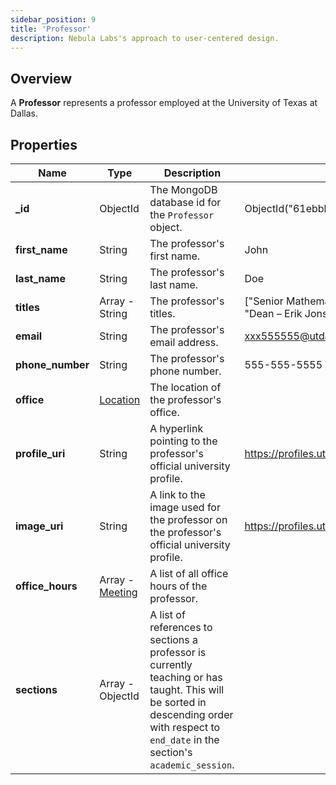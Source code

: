 ```yaml
---
sidebar_position: 9
title: 'Professor'
description: Nebula Labs's approach to user-centered design.
---
```


## Overview

A **Professor** represents a professor employed at the University of Texas at Dallas.

## Properties

| Name             | Type                            | Description                                                                                                                                                                               | Example                                                                                                                           |
| ---------------- | ------------------------------- | ----------------------------------------------------------------------------------------------------------------------------------------------------------------------------------------- | --------------------------------------------------------------------------------------------------------------------------------- |
| **\_id**         | ObjectId                        | The MongoDB database id for the `Professor` object.                                                                                                                                       | ObjectId("61ebbb126e3659537e8a14d6")                                                                                              |
| **first_name**   | String                          | The professor's first name.                                                                                                                                                               | John                                                                                                                              |
| **last_name**    | String                          | The professor's last name.                                                                                                                                                                | Doe                                                                                                                               |
| **titles**       | Array - String                  | The professor's titles.                                                                                                                                                                   | ["Senior Mathematics Lecturer"], ["Lars Magnus Ericsson Chair", "Dean – Erik Jonsson School of Engineering and Computer Science"] |
| **email**        | String                          | The professor's email address.                                                                                                                                                            | xxx555555@utdallas.edu                                                                                                            |
| **phone_number** | String                          | The professor's phone number.                                                                                                                                                             | 555-555-5555                                                                                                                      |
| **office**       | [Location](./location.md)       | The location of the professor's office.                                                                                                                                                   |                                                                                                                                   |
| **profile_uri**  | String                          | A hyperlink pointing to the professor's official university profile.                                                                                                                      | https://profiles.utdallas.edu/XXXXXXX                                                                                             |
| **image_uri**    | String                          | A link to the image used for the professor on the professor's official university profile.                                                                                                | https://profiles.utdallas.edu/storage/media/891/conversions/XXX.jpg                                                               |
| **office_hours** | Array - [Meeting](./meeting.md) | A list of all office hours of the professor.                                                                                                                                              |                                                                                                                                   |
| **sections**     | Array - ObjectId                | A list of references to sections a professor is currently teaching or has taught. This will be sorted in descending order with respect to `end_date` in the section's `academic_session`. |                                                                                                                                   |

